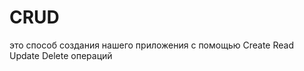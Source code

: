 # CRUD
это способ создания нашего приложения с помощью Create Read Update Delete операций                                                          